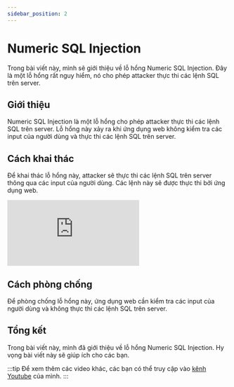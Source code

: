 ```yaml
---
sidebar_position: 2
---
```


# Numeric SQL Injection

Trong bài viết này, mình sẽ giới thiệu về lỗ hổng Numeric SQL Injection. Đây là một lỗ hổng rất nguy hiểm, nó cho phép attacker thực thi các lệnh SQL trên server.

## Giới thiệu

Numeric SQL Injection là một lỗ hổng cho phép attacker thực thi các lệnh SQL trên server. Lỗ hổng này xảy ra khi ứng dụng web không kiểm tra các input của người dùng và thực thi các lệnh SQL trên server.

## Cách khai thác

Để khai thác lỗ hổng này, attacker sẽ thực thi các lệnh SQL trên server thông qua các input của người dùng. Các lệnh này sẽ được thực thi bởi ứng dụng web.

<iframe class="video" 
    src="https://www.youtube.com/embed/NMV20hGsm-M" 
    title="Numeric SQL Injection" 
    frameborder="0" 
    allow="accelerometer; autoplay; clipboard-write; encrypted-media; gyroscope; picture-in-picture; web-share" allowfullscreen>
</iframe>

## Cách phòng chống

Để phòng chống lỗ hổng này, ứng dụng web cần kiểm tra các input của người dùng và không thực thi các lệnh SQL trên server.

## Tổng kết

Trong bài viết này, mình đã giới thiệu về lỗ hổng Numeric SQL Injection. Hy vọng bài viết này sẽ giúp ích cho các bạn.

:::tip
Để xem thêm các video khác, các bạn có thể truy cập vào [kênh Youtube](https://www.youtube.com/TienNguyen09) của mình.
:::